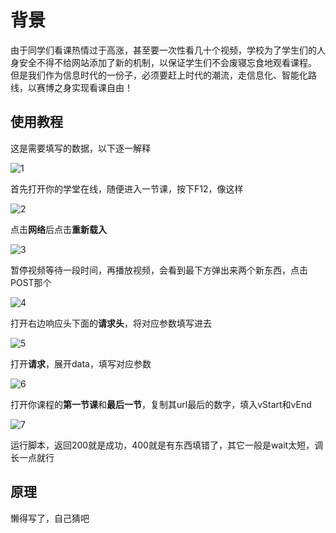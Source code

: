 # 背景
由于同学们看课热情过于高涨，甚至要一次性看几十个视频，学校为了学生们的人身安全不得不给网站添加了新的机制，以保证学生们不会废寝忘食地观看课程。
但是我们作为信息时代的一份子，必须要赶上时代的潮流，走信息化、智能化路线，以赛博之身实现看课自由！

## 使用教程
这是需要填写的数据，以下逐一解释

![1](https://user-images.githubusercontent.com/25530367/224272494-4c8a2cad-1ffb-4552-9baa-f1846a7b6213.jpg)

首先打开你的学堂在线，随便进入一节课，按下F12，像这样

![2](https://user-images.githubusercontent.com/25530367/224269118-05595edf-ab5f-447e-b4ee-e6ebc640b77d.jpg)

点击**网络**后点击**重新载入**

![3](https://user-images.githubusercontent.com/25530367/224269132-fc845ded-b9c6-42f2-baf6-eeccf381878b.jpg)

暂停视频等待一段时间，再播放视频，会看到最下方弹出来两个新东西，点击POST那个

![4](https://user-images.githubusercontent.com/25530367/224269163-d754d490-a89c-40f7-817a-58b3ea021138.jpg)

打开右边响应头下面的**请求头**，将对应参数填写进去

![5](https://user-images.githubusercontent.com/25530367/224269361-507f8f5d-9de9-4561-b236-4c1acbdac22d.jpg)

打开**请求**，展开data，填写对应参数

![6](https://user-images.githubusercontent.com/25530367/224271187-bfd22159-5f9b-4a5a-b906-3390b6fc2372.jpg)

打开你课程的**第一节课**和**最后一节**，复制其url最后的数字，填入vStart和vEnd

![7](https://user-images.githubusercontent.com/25530367/224271779-0a47b8a8-62ff-4b86-91d6-826b6f1599da.jpg)

运行脚本，返回200就是成功，400就是有东西填错了，其它一般是wait太短，调长一点就行

## 原理
懒得写了，自己猜吧
